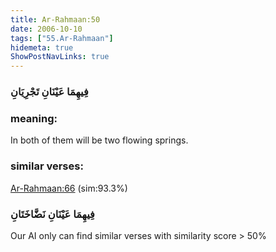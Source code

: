```yaml
---
title: Ar-Rahmaan:50
date: 2006-10-10
tags: ["55.Ar-Rahmaan"]
hidemeta: true 
ShowPostNavLinks: true 
---
```

### فِيهِمَا عَيْنَانِ تَجْرِيَانِ
### meaning: 
In both of them will be two flowing springs.
### similar verses: 

[Ar-Rahmaan:66](/55/66) (sim:93.3%)

### فِيهِمَا عَيْنَانِ نَضَّاخَتَانِ

Our AI only can find similar verses with similarity score > 50% 



